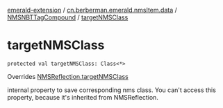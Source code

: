 [emerald-extension](../../index.md) / [cn.berberman.emerald.nmsItem.data](../index.md) / [NMSNBTTagCompound](index.md) / [targetNMSClass](.)

# targetNMSClass

`protected val targetNMSClass: Class<*>`

Overrides [NMSReflection.targetNMSClass](../../cn.berberman.emerald.nms-item/-n-m-s-reflection/target-n-m-s-class.md)

internal property to save corresponding nms class.
    You can't access this property, because it's inherited from NMSReflection.

